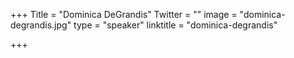 +++
Title = "Dominica DeGrandis"
Twitter = ""
image = "dominica-degrandis.jpg"
type = "speaker"
linktitle = "dominica-degrandis"

+++



